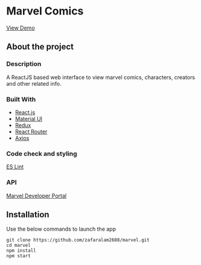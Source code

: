 # Marvel Comics
[View Demo](https://zafaralam2608.github.io/marvel/)

## About the project

### Description
A ReactJS based web interface to view marvel comics, characters, creators and other related info.

### Built With
* [React.js](https://reactjs.org/)
* [Material UI](https://mui.com/material-ui/getting-started/overview/)
* [Redux](https://redux.js.org/)
* [React Router](https://reactrouter.com/)
* [Axios](https://axios-http.com/docs/intro)

### Code check and styling
 [ES Lint](https://eslint.org/)

### API
[Marvel Developer Portal](https://developer.marvel.com/)

## Installation
Use the below commands to launch the app
```
git clone https://github.com/zafaralam2608/marvel.git
cd marvel
npm install
npm start
```
